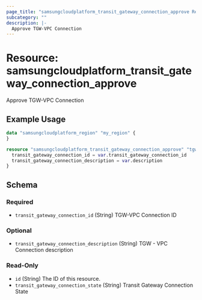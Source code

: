 ```yaml
---
page_title: "samsungcloudplatform_transit_gateway_connection_approve Resource - samsungcloudplatform"
subcategory: ""
description: |-
  Approve TGW-VPC Connection
---
```


# Resource: samsungcloudplatform_transit_gateway_connection_approve

Approve TGW-VPC Connection


## Example Usage

```terraform
data "samsungcloudplatform_region" "my_region" {
}

resource "samsungcloudplatform_transit_gateway_connection_approve" "tgw_conn_approve" {
  transit_gateway_connection_id = var.transit_gateway_connection_id
  transit_gateway_connection_description = var.description
}
```

<!-- schema generated by tfplugindocs -->
## Schema

### Required

- `transit_gateway_connection_id` (String) TGW-VPC Connection ID

### Optional

- `transit_gateway_connection_description` (String) TGW - VPC Connection description

### Read-Only

- `id` (String) The ID of this resource.
- `transit_gateway_connection_state` (String) Transit Gateway Connection State


